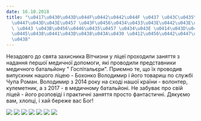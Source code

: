 ```yaml
---
date: 16.10.2018
title: "\u0417\u0430\u043D\u044F\u0442\u0442\u044F \u0437 \u043C\u0435\u0434\u0438\
  \u0447\u043D\u043E\u0457 \u043F\u0456\u0434\u0433\u043E\u0442\u043E\u0432\u043A\u0438\
  \ \u0443 \u043B\u0456\u0446\u0435\u0457 \u0434\u043E \u0414\u043D\u044F \u0417\u0430\
  \u0445\u0438\u0441\u043D\u0438\u043A\u0430 \u0412\u0456\u0442\u0447\u0438\u0437\u043D\
  \u0438"
---
```

Незадовго до свята захисника Вітчизни у ліцеї проходили заняття з надання першої медичної допомоги, які проводили представники медичного батальйону " Госпітальєри". Приємно те, що їх проводив випускник нашого ліцею - Бохонко Володимир і його товариш по службі Чупа Роман. Володимир з 2014 року на сході нашої країни - волонтер, кулеметник, а з 2017 - в медичному батальйоні. Не забуває про свій ліцей - його розповіді і практичні заняття просто фантастичні. Дякуємо вам, хлопці, і хай береже вас Бог!

![](/files/заняття-з-медичної-п-med7.jpg)
![](/files/заняття-з-медичної-п-med5.jpg)
![](/files/заняття-з-медичної-п-med3.jpg)
![](/files/заняття-з-медичної-п-med4.jpg)
![](/files/заняття-з-медичної-п-med6.jpg)
![](/files/заняття-з-медичної-п-med1.jpg)
![](/files/заняття-з-медичної-п-med2.jpg)